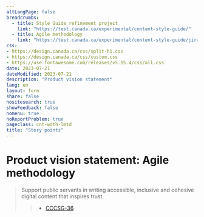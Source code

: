 ```yaml
---
altLangPage: false
breadcrumbs:
  - title: Style Guide refinement project
    link: "https://test.canada.ca/experimental/content-style-guide/"
  - title: Agile methodology
    link: "https://test.canada.ca/experimental/content-style-guide/jira/"    
css:
- https://design.canada.ca/css/split-h1.css
- https://design.canada.ca/css/custom.css
- https://use.fontawesome.com/releases/v5.15.4/css/all.css
date: 2023-07-21
dateModified: 2023-07-21
description: "Product vision statement"
lang: en
layout: form
share: false
nositesearch: true
showFeedback: false
nomenu: true
noReportProblem: true
pageclass: cnt-wdth-lmtd
title: "Story points"
---
```

<h1 property="name" id="wb-cont" dir="ltr"><span class="stacked"><span>Product vision statement</span>: <span>Agile methodology</span></span></h1>
<blockquote>
  <p>Support public servants in writing accessible, inclusive and cohesive digital content that inspires trust.</p>
<blockquote class="mrgn-tp-lg mrgn-bttm-lg">
<ul class="mrgn-tp-lg fa-ul">
  <li><span class="fa-li"><span class="fab fa-jira fa-lg"></span></span><a href="https://canada-style-guide.atlassian.net/browse/CCCSG-36">CCCSG-36</a></li>
</ul>
